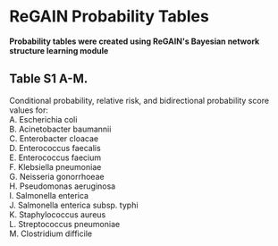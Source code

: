 # ReGAIN Probability Tables

**Probability tables were created using ReGAIN's Bayesian network structure learning module**

## Table S1 A-M. 

Conditional probability, relative risk, and bidirectional probability score values for: <br />
A. Escherichia coli <br />
B. Acinetobacter baumannii <br />
C. Enterobacter cloacae <br />
D. Enterococcus faecalis <br />
E. Enterococcus faecium <br />
F. Klebsiella pneumoniae <br />
G. Neisseria gonorrhoeae <br />
H. Pseudomonas aeruginosa <br />
I. Salmonella enterica <br />
J. Salmonella enterica subsp. typhi <br />
K. Staphylococcus aureus <br />
L. Streptococcus pneumoniae <br />
M. Clostridium difficile <br />

